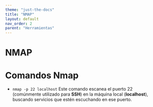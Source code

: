 ```yaml
---
theme: "just-the-docs"
title: "NMAP"
layout: default
nav_order: 2
parent: "Herramientas"
---
```

# NMAP
# Comandos Nmap
- `nmap -p 22 localhost`
Este comando escanea el puerto 22 (comúnmente utilizado para **SSH**) en la máquina local (**localhost**), buscando servicios que estén escuchando en ese puerto.


